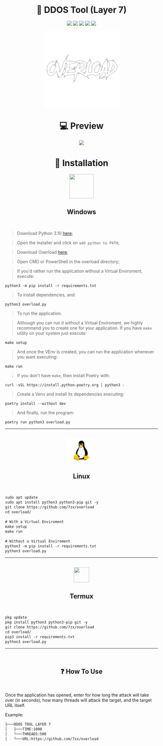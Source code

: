 <h1 align="center">📡 DDOS Tool (Layer 7) </h1> 
<div align="center">
<img src="https://img.shields.io/badge/Made%20with-Python-1f425f.svg"> <img src="https://img.shields.io/github/license/7zx/overload"> <img src="https://img.shields.io/badge/code%20style-black-000000.svg"> <img src="https://img.shields.io/github/forks/7zx/overload?style=social"> <img src="https://img.shields.io/github/stars/7zx/overload?style=social">
</div>

<p align="center">
  <img src="https://raw.githubusercontent.com/7zx/overload/main/img/logo.png" width="250" height="250">
</p>

<div align="center">
  <h1>💻 Preview</h1>
</div>
<p align="center">
  <img src="https://raw.githubusercontent.com/7zx/overload/main/img/preview.gif">
</p>

<div align="center">
  <h1>🌙 Installation</h1>
  <img src="https://cdn.iconscout.com/icon/free/png-256/windows-221-1175066.png" width="80" height="80">
  <h2>Windows</h2><br>
</div>

  > Download Python 3.10 [here](https://www.python.org/downloads/);
  
  > Open the installer and click on `add python to PATH`;
  
  > Download Overload <a href="https://github.com/7zx/overload/archive/refs/heads/main.zip" target="blank">here</a>;
  
  > Open CMD or PowerShell in the overload directory;

  > If you'd rather run the application without a Virtual Enviroment, execute:
  ```
  python3 -m pip install -r requirements.txt
  ``` 
  > To install dependencies, and:
  ```
  python3 overload.py
  ```
  > To run the application.

  > Although you can run it without a Virtual Enviroment, we highly recommend you to create one for your application. If you have `make` utility on your system just execute:
  ```
  make setup
  ```
  > And once the VEnv is created, you can run the application whenever you want executing:
  ```
  make run
  ```
  > If you don't have `make`, then install Poetry with:
  ```
  curl -sSL https://install.python-poetry.org | python3 -
  ```
  > Create a Venv and install its dependencies executing:
  ```
  poetry install --without dev
  ``` 
  > And finally, run the program:
  ```
  poetry run python3 overload.py
  ```

  ---
<div align="center">
  <br>
  <img src="https://raw.githubusercontent.com/7zx/overload/main/img/linux-icon-28166.png" width="100" height="80"><h2>Linux</h2><br>
</div>


```
sudo apt update
sudo apt install python3 python3-pip git -y
git clone https://github.com/7zx/overload
cd overload/

# With a Virtual Enviroment
make setup
make run

# Without a Virtual Enviroment
python3 -m pip install -r requirements.txt
python3 overload.py
```
---
<div align="center"> 
  <br>
  <img src="https://brandslogos.com/wp-content/uploads/images/large/terminal-logo.png" width="50" height="50">
  <h2>Termux</h2><br> 
</div>

```
pkg update
pkg install python3 python3-pip git -y
git clone https://github.com/7zx/overload
cd overload/
pip3 install -r requirements.txt
python3 overload.py
```
---
<br>

<div align="center">
  <h2>❓ How To Use</h2><br>
</div>

Once the application has opened, enter for how long the attack will take over (in seconds), how many threads will attack the target, and the target URL itself. 
<br>

Example:  

```
├───DDOS TOOL LAYER 7
│   ├───TIME:1000
│   └───THREADS:500
│   └───URL:https://github.com/7zx/overload
```
